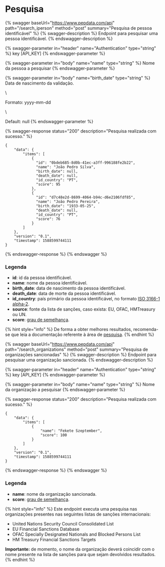 # Pesquisa

{% swagger baseUrl="https://www.pepdata.com/api" path="/search_iperson" method="post" summary="Pesquisa de pessoa identificável" %}
{% swagger-description %}
Endpoint para pesquisar uma pessoa identificável.
{% endswagger-description %}

{% swagger-parameter in="header" name="Authentication" type="string" %}
key [API_KEY]
{% endswagger-parameter %}

{% swagger-parameter in="body" name="name" type="string" %}
Nome da pessoa a pesquisar
{% endswagger-parameter %}

{% swagger-parameter in="body" name="birth_date" type="string" %}
Data de nascimento da validação. 

\


Formato: yyyy-mm-dd

\


Default: null
{% endswagger-parameter %}

{% swagger-response status="200" description="Pesquisa realizada com sucesso." %}
```
{
    "data": {
        "items": [
            {
              "id": "0bdeb685-8d0b-41ec-a3ff-996188fe2b22",
              "name": "João Pedro Silva",
              "birth_date": null,
              "death_date": null,
              "id_country": "PT",
              "score": 95
            },
            {
              "id": "d7c48e2d-8699-4064-b94c-d6e2106fdf85",
              "name": "João Pedro Pereira",
              "birth_date": "1933-05-25",
              "death_date": null,
              "id_country": "PT",
              "score": 76
            }
        ]
    },
    "version": "0.1",
    "timestamp": 1588599744111
}
```
{% endswagger-response %}
{% endswagger %}

### Legenda

* **id**: id da pessoa identificável.
* **name**: nome da pessoa identificável.
* **birth\_date**: data de nascimento da pessoa identificável.
* **death\_date**: data de morte da pessoa identificável.
* **id\_country**: país primário da pessoa identificável, no formato [ISO 3166-1 alpha-2](https://en.wikipedia.org/wiki/ISO\_3166-1\_alpha-2).
* **source**: fonte da lista de sanções, caso exista: EU, OFAC, HMTreasury ou UN.
* **score**: [grau de semelhança](../glossario/glossario-aplicacao.md#grau-de-semelhanca).

{% hint style="info" %}
De forma a obter melhores resultados, recomenda-se que leia a documentação referente à área de [pesquisa](../a-aplicacao/pesquisa.md).
{% endhint %}

{% swagger baseUrl="https://www.pepdata.com/api" path="/search_organizations" method="post" summary="Pesquisa de organizações sancionadas" %}
{% swagger-description %}
Endpoint para pesquisar uma organização sancionada.
{% endswagger-description %}

{% swagger-parameter in="header" name="Authentication" type="string" %}
key [API_KEY]
{% endswagger-parameter %}

{% swagger-parameter in="body" name="name" type="string" %}
Nome da organização a pesquisar
{% endswagger-parameter %}

{% swagger-response status="200" description="Pesquisa realizada com sucesso." %}
```
{
    "data": {
        "items": [
            {
                "name": "Fekete Szeptember",
                "score": 100
            }
        ]
    },
    "version": "0.1",
    "timestamp": 1588599744111
}
```
{% endswagger-response %}
{% endswagger %}

### Legenda

* **name**: nome da organização sancionada.
* **score**: [grau de semelhança](../glossario/glossario-aplicacao.md#grau-de-semelhanca).

{% hint style="info" %}
Este endpoint executa uma pesquisa nas organizações presentes nas seguintes listas de sanções internacionais:

* United Nations Security Council Consolidated List
* EU Financial Sanctions Database
* OFAC Specially Designated Nationals and Blocked Persons List
* HM Treasury Financial Sanctions Targets

**Importante:** de momento, o nome da organização deverá coincidir com o nome presente na lista de sanções para que sejam devolvidos resultados.
{% endhint %}
